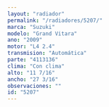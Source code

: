 ```yaml
---
layout: "radiador"
permalink: "/radiadores/5207/"
marca: "Suzuki"
modelo: "Grand Vitara"
ano: "2009"
motor: "L4 2.4"
transmision: "Automática"
parte: "4113136"
clima: "Con clima"
alto: "11 7/16"
ancho: "27 3/16"
observaciones: ""
id: "5207"
---
```


